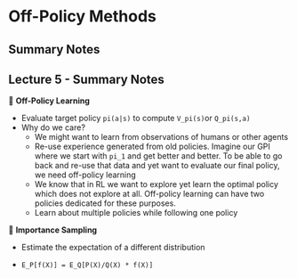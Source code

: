 # Off-Policy Methods
## Summary Notes

## Lecture 5 - Summary Notes

&#x1F53A; **Off-Policy Learning**
 - Evaluate target policy `pi(a|s)` to compute `V_pi(s)`or `Q_pi(s,a)`
 - Why do we care?
   * We might want to learn from observations of humans or other agents
   * Re-use experience generated from old policies. Imagine our GPI where we start with `pi_1` and get better and better. To be able to go back and re-use that data and yet want to evaluate our final policy, we need off-policy learning
   * We know that in RL we want to explore yet learn the optimal policy which does not explore at all. Off-policy learning can have two policies dedicated for these purposes.
   * Learn about multiple policies while following one policy
  
&#x1F53A; **Importance Sampling**
  - Estimate the expectation of a different distribution  
   * `E_P[f(X)] = E_Q[P(X)/Q(X) * f(X)]`
  
